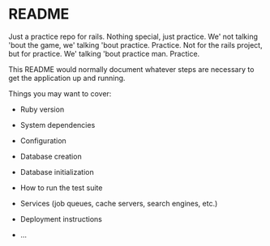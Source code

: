 # README

Just a practice repo for rails. Nothing special, just practice. We' not talking 'bout the game, we' talking 'bout practice. Practice. Not for the rails project, but for practice. We' talking 'bout practice man. Practice. 

This README would normally document whatever steps are necessary to get the
application up and running.

Things you may want to cover:

* Ruby version

* System dependencies

* Configuration

* Database creation

* Database initialization

* How to run the test suite

* Services (job queues, cache servers, search engines, etc.)

* Deployment instructions

* ...
